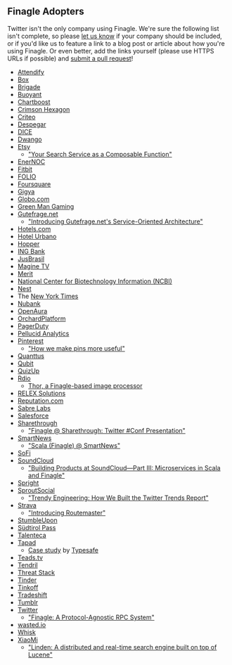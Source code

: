 ## Finagle Adopters

Twitter isn't the only company using Finagle. We're sure the following list
isn't complete, so please [let us know][0] if your company should be included,
or if you'd like us to feature a link to a blog post or article about how
you're using Finagle. Or even better, add the links yourself (please use HTTPS
URLs if possible) and [submit a pull request][1]!

* [Attendify](https://attendify.com/)
* [Box](https://www.box.com/)
* [Brigade](https://www.brigade.com/)
* [Buoyant](https://buoyant.io/)
* [Chartboost](https://www.chartboost.com/)
* [Crimson Hexagon](https://www.crimsonhexagon.com/)
* [Criteo](https://www.criteo.com/)
* [Despegar](https://www.despegar.com/)
* [DICE](https://dice.se/)
* [Dwango](https://dwango.co.jp/)
* [Etsy](https://www.etsy.com/)
  * ["Your Search Service as a Composable Function"][14]
* [EnerNOC](https://www.enernoc.com/)
* [Fitbit](https://www.fitbit.com/)
* [FOLIO](https://folio-sec.com/)
* [Foursquare](https://foursquare.com/)
* [Gigya](https://www.gigya.com/)
* [Globo.com](https://globo.com/)
* [Green Man Gaming](https://www.greenmangaming.com/)
* [Gutefrage.net](https://www.gutefrage.net/)
  * ["Introducing Gutefrage.net's Service-Oriented Architecture"][2]
* [Hotels.com](https://www.hotels.com)
* [Hotel Urbano](https://www.hotelurbano.com/)
* [Hopper](https://www.hopper.com/)
* [ING Bank](https://ing.nl/)
* [JusBrasil](https://www.jusbrasil.com.br/)
* [Magine TV](https://magine.com/)
* [Merit](https://merits.com)
* [National Center for Biotechnology Information (NCBI)](https://www.ncbi.nlm.nih.gov/)
* [Nest](https://nest.com/)
* The [New York Times](https://www.nytimes.com/)
* [Nubank](https://www.nubank.com.br/)
* [OpenAura](https://openaura.com/)
* [OrchardPlatform](https://orchardplatform.com/)
* [PagerDuty](https://www.pagerduty.com/)
* [Pellucid Analytics](https://www.pellucid.com/)
* [Pinterest](https://www.pinterest.com/)
  * ["How we make pins more useful"][3]
* [Quanttus](https://www.Quanttus.com/)
* [Qubit](https://www.qubitproducts.com/)
* [QuizUp](https://www.quizup.com/)
* [Rdio](https://www.rdio.com/)
  * [Thor, a Finagle-based image processor][4]
* [RELEX Solutions](https://www.relexsolutions.com/)
* [Reputation.com](https://www.reputation.com/)
* [Sabre Labs](https://sabrelabs.com/)
* [Salesforce](https://www.salesforce.com/)
* [Sharethrough](https://www.sharethrough.com/)
  * ["Finagle @ Sharethrough: Twitter #Conf Presentation"][5]
* [SmartNews](https://www.smartnews.com/en/)
  * ["Scala (Finagle) @ SmartNews"][12]
* [SoFi](https://www.sofi.com/)
* [SoundCloud](https://soundcloud.com/)
  * ["Building Products at SoundCloud—Part III: Microservices in Scala and
    Finagle"][6]
* [Spright](https://spright.com/)
* [SproutSocial](https://www.sproutsocial.com/)
  * ["Trendy Engineering: How We Built the Twitter Trends Report"][7]
* [Strava](https://www.strava.com/)
  * ["Introducing Routemaster"][8]
* [StumbleUpon](https://www.stumbleupon.com/)
* [Südtirol Pass](https://www.sii.bz.it/)
* [Talenteca](https://www.talenteca.com/)
* [Tapad](https://www.tapad.com/)
  * [Case study][9] by [Typesafe][10]
* [Teads.tv](https://teads.tv/)
* [Tendril](https://www.tendrilinc.com/)
* [Threat Stack](https://www.threatstack.com/)
* [Tinder](https://www.tinder.com/)
* [Tinkoff](https://tinkoff.ru)
* [Tradeshift](https://tradeshift.com/)
* [Tumblr](https://www.tumblr.com/)
* [Twitter](https://twitter.com/)
  * ["Finagle: A Protocol-Agnostic RPC System"][11]
* [wasted.io](https://wasted.io/)
* [Whisk](https://whisk.com/)
* [XiaoMi](https://www.mi.com/)
  * ["Linden: A distributed and real-time search engine built on top of
    Lucene"][13]

[0]: https://twitter.com/finagle
[1]: https://github.com/twitter/finagle/blob/master/CONTRIBUTING.md
[2]: https://engineering.gutefrage.net/post/47693566182/introducing-gutefrage-net-s-service-oriented
[3]: https://engineering.pinterest.com/post/59132790640/how-we-make-pins-more-useful
[4]: https://github.com/rdio/thor
[5]: https://engineering.sharethrough.com/blog/2014/04/17/finagle-at-sharethrough-twitter-conf-talk/
[6]: https://developers.soundcloud.com/blog/building-products-at-soundcloud-part-3-microservices-in-scala-and-finagle
[7]: https://sproutsocial.com/insights/engineering-twitter-trends-report/
[8]: https://engineering.strava.com/routemaster/
[9]: https://typesafe.com/blog/tapad_turns_to_typesafe_platform
[10]: https://typesafe.com/
[11]: https://blog.twitter.com/2011/finagle-a-protocol-agnostic-rpc-system
[12]: https://www.slideshare.net/ShigekazuTakei/scalafinaglesmartnewsenglish
[13]: https://github.com/XiaoMi/linden
[14]: https://youtu.be/4Yag3SrAMnI

